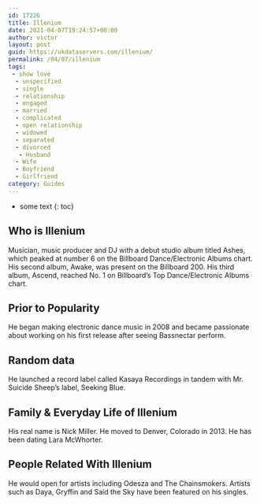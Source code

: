 ```yaml
---
id: 17226
title: Illenium
date: 2021-04-07T19:24:57+00:00
author: victor
layout: post
guid: https://ukdataservers.com/illenium/
permalink: /04/07/illenium
tags:
 - show love
  - unspecified
  - single
  - relationship
  - engaged
  - married
  - complicated
  - open relationship
  - widowed
  - separated
  - divorced
   - Husband
  - Wife
  - Boyfriend
  - Girlfriend
category: Guides
---
```


* some text
{: toc}


## Who is Illenium



Musician, music producer and DJ with a debut studio album titled Ashes, which peaked at number 6 on the Billboard Dance/Electronic Albums chart. His second album, Awake, was present on the Billboard 200. His third album, Ascend, reached No. 1 on Billboard&#8217;s Top Dance/Electronic Albums chart.

                
                
                
## Prior to Popularity



He began making electronic dance music in 2008 and became passionate about working on his first release after seeing Bassnectar perform.

                
                
                
## Random data



He launched a record label called Kasaya Recordings in tandem with Mr. Suicide Sheep&#8217;s label, Seeking Blue.

                
                
                
## Family & Everyday Life of Illenium



His real name is Nick Miller. He moved to Denver, Colorado in 2013. He has been dating Lara McWhorter.

                
                
                
## People Related With Illenium



He would open for artists including Odesza and The Chainsmokers. Artists such as Daya, Gryffin and Said the Sky have been featured on his singles.

                
              
            
          
          
          